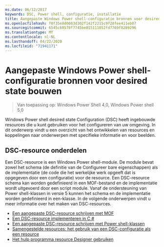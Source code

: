 ```yaml
---
ms.date: 06/12/2017
keywords: DSC, Power shell, configuratie, installatie
title: Aangepaste Windows Power shell-configuratie bronnen voor desired state bouwen
ms.openlocfilehash: f0f35e8d0083d302f142f2215c9f28fee411eb07
ms.sourcegitcommit: 6545c60578f7745be015111052fd7769f8289296
ms.translationtype: MT
ms.contentlocale: nl-NL
ms.lasthandoff: 04/22/2020
ms.locfileid: "71941171"
---
```

# <a name="build-custom-windows-powershell-desired-state-configuration-resources"></a>Aangepaste Windows Power shell-configuratie bronnen voor desired state bouwen

> Van toepassing op: Windows Power Shell 4,0, Windows Power shell 5,0

Windows Power shell desired state Configuration (DSC) heeft ingebouwde resources die u kunt gebruiken voor het configureren van uw omgeving. In dit onderwerp vindt u een overzicht van het ontwikkelen van resources en koppelingen naar onderwerpen met specifieke informatie en voor beelden.

## <a name="dsc-resource-components"></a>DSC-resource onderdelen

Een DSC-resource is een Windows Power shell-module. De module bevat zowel het schema (de definitie van de Configureer bare eigenschappen) als de implementatie (de code die het werkelijke werk opgeeft dat is opgegeven door een configuratie) voor de resource. Een DSC-resource schema kan worden gedefinieerd in een MOF-bestand en de implementatie wordt uitgevoerd door een script module. Vanaf de ondersteuning van Power shell-klassen in versie 5 kunnen het schema en de implementatie worden gedefinieerd in een-klasse. In de volgende onderwerpen vindt u meer informatie over het maken van DSC-resources.

* [Een aangepaste DSC-resource schrijven met MOF](authoringResourceMOF.md)
* [Een DSC-resource implementeren in C #](authoringResourceMofCS.md)
* [Een aangepaste DSC-resource schrijven met Power shell-klassen](authoringResourceClass.md)
* [Samengestelde resources: het gebruik van een DSC-configuratie als een resource](authoringResourceComposite.md)
* [Het hulp programma resource Designer gebruiken](authoringResourceMofDesigner.md)
